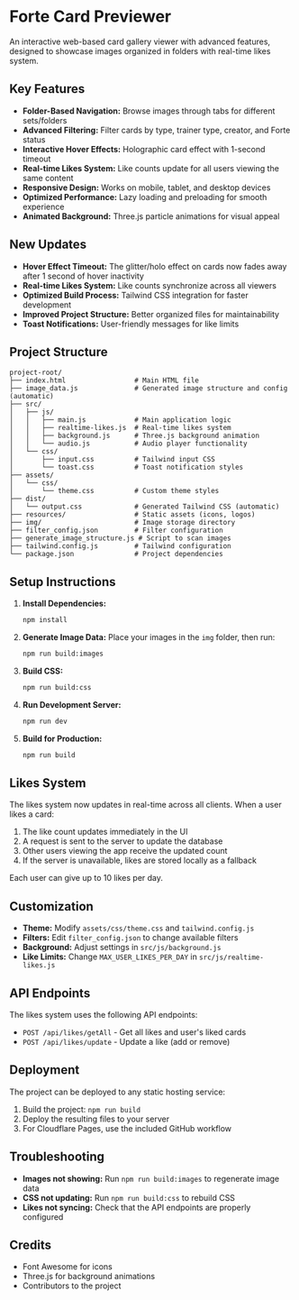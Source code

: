 # Forte Card Previewer

An interactive web-based card gallery viewer with advanced features, designed to showcase images organized in folders with real-time likes system.

## Key Features

- **Folder-Based Navigation:** Browse images through tabs for different sets/folders
- **Advanced Filtering:** Filter cards by type, trainer type, creator, and Forte status
- **Interactive Hover Effects:** Holographic card effect with 1-second timeout
- **Real-time Likes System:** Like counts update for all users viewing the same content
- **Responsive Design:** Works on mobile, tablet, and desktop devices
- **Optimized Performance:** Lazy loading and preloading for smooth experience
- **Animated Background:** Three.js particle animations for visual appeal

## New Updates

- **Hover Effect Timeout:** The glitter/holo effect on cards now fades away after 1 second of hover inactivity
- **Real-time Likes System:** Like counts synchronize across all viewers
- **Optimized Build Process:** Tailwind CSS integration for faster development
- **Improved Project Structure:** Better organized files for maintainability
- **Toast Notifications:** User-friendly messages for like limits

## Project Structure

```
project-root/
├── index.html                 # Main HTML file
├── image_data.js              # Generated image structure and config (automatic)
├── src/
│   ├── js/
│   │   ├── main.js            # Main application logic
│   │   ├── realtime-likes.js  # Real-time likes system
│   │   ├── background.js      # Three.js background animation
│   │   └── audio.js           # Audio player functionality
│   └── css/
│       ├── input.css          # Tailwind input CSS
│       └── toast.css          # Toast notification styles
├── assets/
│   └── css/
│       └── theme.css          # Custom theme styles
├── dist/
│   └── output.css             # Generated Tailwind CSS (automatic)
├── resources/                 # Static assets (icons, logos)
├── img/                       # Image storage directory
├── filter_config.json         # Filter configuration
├── generate_image_structure.js # Script to scan images
├── tailwind.config.js         # Tailwind configuration
└── package.json               # Project dependencies
```

## Setup Instructions

1. **Install Dependencies:**
   ```bash
   npm install
   ```

2. **Generate Image Data:**
   Place your images in the `img` folder, then run:
   ```bash
   npm run build:images
   ```

3. **Build CSS:**
   ```bash
   npm run build:css
   ```

4. **Run Development Server:**
   ```bash
   npm run dev
   ```

5. **Build for Production:**
   ```bash
   npm run build
   ```

## Likes System

The likes system now updates in real-time across all clients. When a user likes a card:

1. The like count updates immediately in the UI
2. A request is sent to the server to update the database
3. Other users viewing the app receive the updated count
4. If the server is unavailable, likes are stored locally as a fallback

Each user can give up to 10 likes per day.

## Customization

- **Theme:** Modify `assets/css/theme.css` and `tailwind.config.js`
- **Filters:** Edit `filter_config.json` to change available filters
- **Background:** Adjust settings in `src/js/background.js`
- **Like Limits:** Change `MAX_USER_LIKES_PER_DAY` in `src/js/realtime-likes.js`

## API Endpoints

The likes system uses the following API endpoints:

- `POST /api/likes/getAll` - Get all likes and user's liked cards
- `POST /api/likes/update` - Update a like (add or remove)

## Deployment

The project can be deployed to any static hosting service:

1. Build the project: `npm run build`
2. Deploy the resulting files to your server
3. For Cloudflare Pages, use the included GitHub workflow

## Troubleshooting

- **Images not showing:** Run `npm run build:images` to regenerate image data
- **CSS not updating:** Run `npm run build:css` to rebuild CSS
- **Likes not syncing:** Check that the API endpoints are properly configured

## Credits

- Font Awesome for icons
- Three.js for background animations
- Contributors to the project